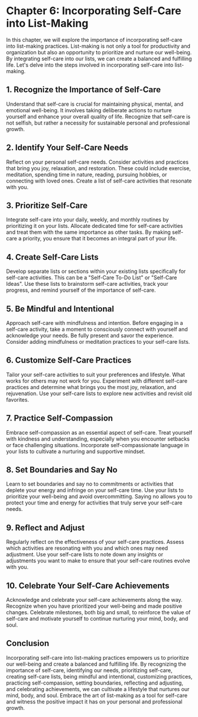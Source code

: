 Chapter 6: Incorporating Self-Care into List-Making
===================================================

In this chapter, we will explore the importance of incorporating self-care into list-making practices. List-making is not only a tool for productivity and organization but also an opportunity to prioritize and nurture our well-being. By integrating self-care into our lists, we can create a balanced and fulfilling life. Let's delve into the steps involved in incorporating self-care into list-making.

**1. Recognize the Importance of Self-Care**
--------------------------------------------

Understand that self-care is crucial for maintaining physical, mental, and emotional well-being. It involves taking deliberate actions to nurture yourself and enhance your overall quality of life. Recognize that self-care is not selfish, but rather a necessity for sustainable personal and professional growth.

**2. Identify Your Self-Care Needs**
------------------------------------

Reflect on your personal self-care needs. Consider activities and practices that bring you joy, relaxation, and restoration. These could include exercise, meditation, spending time in nature, reading, pursuing hobbies, or connecting with loved ones. Create a list of self-care activities that resonate with you.

**3. Prioritize Self-Care**
---------------------------

Integrate self-care into your daily, weekly, and monthly routines by prioritizing it on your lists. Allocate dedicated time for self-care activities and treat them with the same importance as other tasks. By making self-care a priority, you ensure that it becomes an integral part of your life.

**4. Create Self-Care Lists**
-----------------------------

Develop separate lists or sections within your existing lists specifically for self-care activities. This can be a "Self-Care To-Do List" or "Self-Care Ideas". Use these lists to brainstorm self-care activities, track your progress, and remind yourself of the importance of self-care.

**5. Be Mindful and Intentional**
---------------------------------

Approach self-care with mindfulness and intention. Before engaging in a self-care activity, take a moment to consciously connect with yourself and acknowledge your needs. Be fully present and savor the experience. Consider adding mindfulness or meditation practices to your self-care lists.

**6. Customize Self-Care Practices**
------------------------------------

Tailor your self-care activities to suit your preferences and lifestyle. What works for others may not work for you. Experiment with different self-care practices and determine what brings you the most joy, relaxation, and rejuvenation. Use your self-care lists to explore new activities and revisit old favorites.

**7. Practice Self-Compassion**
-------------------------------

Embrace self-compassion as an essential aspect of self-care. Treat yourself with kindness and understanding, especially when you encounter setbacks or face challenging situations. Incorporate self-compassionate language in your lists to cultivate a nurturing and supportive mindset.

**8. Set Boundaries and Say No**
--------------------------------

Learn to set boundaries and say no to commitments or activities that deplete your energy and infringe on your self-care time. Use your lists to prioritize your well-being and avoid overcommitting. Saying no allows you to protect your time and energy for activities that truly serve your self-care needs.

**9. Reflect and Adjust**
-------------------------

Regularly reflect on the effectiveness of your self-care practices. Assess which activities are resonating with you and which ones may need adjustment. Use your self-care lists to note down any insights or adjustments you want to make to ensure that your self-care routines evolve with you.

**10. Celebrate Your Self-Care Achievements**
---------------------------------------------

Acknowledge and celebrate your self-care achievements along the way. Recognize when you have prioritized your well-being and made positive changes. Celebrate milestones, both big and small, to reinforce the value of self-care and motivate yourself to continue nurturing your mind, body, and soul.

**Conclusion**
--------------

Incorporating self-care into list-making practices empowers us to prioritize our well-being and create a balanced and fulfilling life. By recognizing the importance of self-care, identifying our needs, prioritizing self-care, creating self-care lists, being mindful and intentional, customizing practices, practicing self-compassion, setting boundaries, reflecting and adjusting, and celebrating achievements, we can cultivate a lifestyle that nurtures our mind, body, and soul. Embrace the art of list-making as a tool for self-care and witness the positive impact it has on your personal and professional growth.
